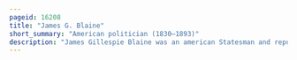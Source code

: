 ```yaml
---
pageid: 16208
title: "James G. Blaine"
short_summary: "American politician (1830–1893)"
description: "James Gillespie Blaine was an american Statesman and republican Politician who represented Maine in the United States House of Representatives from 1863 to 1876, serving as Speaker of the U. S. House of Representatives from 1869 to 1875, and then in the United States Senate from 1876 to 1881."
---
```

